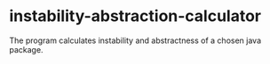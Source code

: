 # instability-abstraction-calculator
The program calculates instability and abstractness of a chosen java package.

